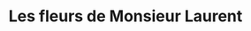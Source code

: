 ---
title: "Les fleurs de Monsieur Laurent"
url: /saint-genis-les-ollieres/les-fleurs-de-monsieur-laurent/
shop: fleuriste
---